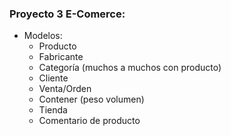 
### Proyecto 3 E-Comerce:

-   Modelos:
    -   Producto
    -   Fabricante
    -   Categoría (muchos a muchos con producto)
    -   Cliente
    -   Venta/Orden
    -   Contener (peso volumen)
    -   Tienda
    -   Comentario de producto
